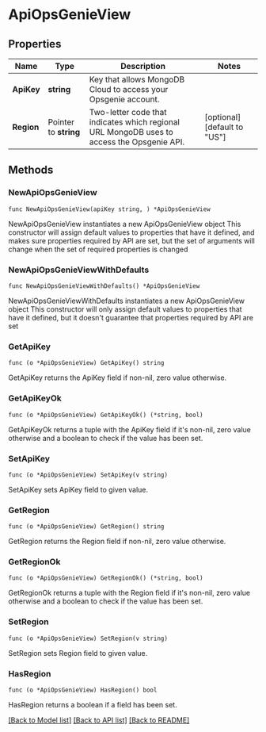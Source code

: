 # ApiOpsGenieView

## Properties

Name | Type | Description | Notes
------------ | ------------- | ------------- | -------------
**ApiKey** | **string** | Key that allows MongoDB Cloud to access your Opsgenie account. | 
**Region** | Pointer to **string** | Two-letter code that indicates which regional URL MongoDB uses to access the Opsgenie API. | [optional] [default to "US"]

## Methods

### NewApiOpsGenieView

`func NewApiOpsGenieView(apiKey string, ) *ApiOpsGenieView`

NewApiOpsGenieView instantiates a new ApiOpsGenieView object
This constructor will assign default values to properties that have it defined,
and makes sure properties required by API are set, but the set of arguments
will change when the set of required properties is changed

### NewApiOpsGenieViewWithDefaults

`func NewApiOpsGenieViewWithDefaults() *ApiOpsGenieView`

NewApiOpsGenieViewWithDefaults instantiates a new ApiOpsGenieView object
This constructor will only assign default values to properties that have it defined,
but it doesn't guarantee that properties required by API are set

### GetApiKey

`func (o *ApiOpsGenieView) GetApiKey() string`

GetApiKey returns the ApiKey field if non-nil, zero value otherwise.

### GetApiKeyOk

`func (o *ApiOpsGenieView) GetApiKeyOk() (*string, bool)`

GetApiKeyOk returns a tuple with the ApiKey field if it's non-nil, zero value otherwise
and a boolean to check if the value has been set.

### SetApiKey

`func (o *ApiOpsGenieView) SetApiKey(v string)`

SetApiKey sets ApiKey field to given value.


### GetRegion

`func (o *ApiOpsGenieView) GetRegion() string`

GetRegion returns the Region field if non-nil, zero value otherwise.

### GetRegionOk

`func (o *ApiOpsGenieView) GetRegionOk() (*string, bool)`

GetRegionOk returns a tuple with the Region field if it's non-nil, zero value otherwise
and a boolean to check if the value has been set.

### SetRegion

`func (o *ApiOpsGenieView) SetRegion(v string)`

SetRegion sets Region field to given value.

### HasRegion

`func (o *ApiOpsGenieView) HasRegion() bool`

HasRegion returns a boolean if a field has been set.


[[Back to Model list]](../README.md#documentation-for-models) [[Back to API list]](../README.md#documentation-for-api-endpoints) [[Back to README]](../README.md)


